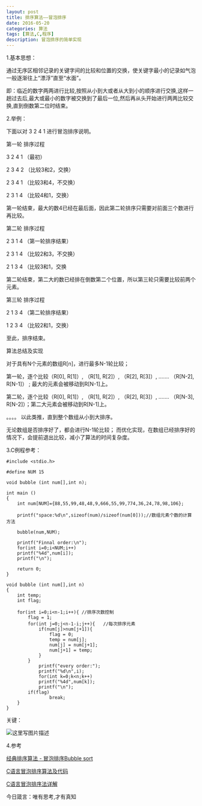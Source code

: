 ```yaml
---
layout: post
title: 排序算法——冒泡排序
date: 2016-05-20
categories: 算法
tags: [算法,C,程序]
description: 冒泡排序的简单实现
---
```



1.基本思想：

通过无序区相邻记录的关键字间的比较和位置的交换，使关键字最小的记录如气泡一般逐渐往上“漂浮”直至“水面”。

即：临近的数字两两进行比较,按照从小到大或者从大到小的顺序进行交换,这样一趟过去后,最大或最小的数字被交换到了最后一位,然后再从头开始进行两两比较交换,直到倒数第二位时结束。

2.举例：

下面以对 3  2  4  1 进行冒泡排序说明。

第一轮 排序过程

3  2  4  1    （最初）

2  3  4  2    （比较3和2，交换）

2  3  4  1    （比较3和4，不交换）

2  3  1  4    （比较4和1，交换）

第一轮结束，最大的数4已经在最后面，因此第二轮排序只需要对前面三个数进行再比较。

第二轮 排序过程

2  3  1  4 （第一轮排序结果）

2  3  1  4 （比较2和3，不交换）

2  1  3  4 （比较3和1，交换

第二轮结束，第二大的数已经排在倒数第二个位置，所以第三轮只需要比较前两个元素。

第三轮 排序过程

2  1  3  4  （第二轮排序结果）

1  2  3  4  （比较2和1，交换）

至此，排序结束。

算法总结及实现

对于具有N个元素的数组R[n]，进行最多N-1轮比较；

第一轮，逐个比较（R[0], R[1]）,  （R[1], R[2]）,  （R[2], R[3]）,  …….  （R[N-2], R[N-1]） ;  最大的元素会被移动到R[N-1]上。

第二轮，逐个比较（R[0], R[1]）,  （R[1], R[2]）,  （R[2], R[3]）,  …….  （R[N-3], R[N-2]）；第二大元素会被移动到R[N-1]上。

。。。。
以此类推，直到整个数组从小到大排序。

无论数组是否排序好了，都会进行N-1轮比较； 而优化实现，在数组已经排序好的情况下，会提前退出比较，减小了算法的时间复杂度。

3.C例程参考：

	#include <stdio.h>
	
	#define NUM 15
	
	void bubble (int num[],int n);
	
	int main ()
	{
		int num[NUM]={88,55,99,48,48,9,666,55,99,774,36,24,78,98,106};
	
		printf("space:%d\n",sizeof(num)/sizeof(num[0]));//数组元素个数的计算方法
	
		bubble(num,NUM);
		
		printf("Finnal order:\n");
		for(int i=0;i<NUM;i++)
		printf("%4d",num[i]);
		printf("\n");
		
		return 0;
	}
	
	void bubble (int num[],int n)
	{
		int temp;
		int flag;
		
		for(int i=0;i<n-1;i++){	//排序次数控制
			flag = 1;
			for(int j=0;j<n-1-i;j++){	//每次排序元素
				if(num[j]>num[j+1]){
					flag = 0;
					temp = num[j];
					num[j] = num[j+1];
					num[j+1] = temp;
				}
			}
				printf("every order:");
				printf("%d\n",i);
				for(int k=0;k<n;k++)
				printf("%4d",num[k]);
				printf("\n");
			if(flag)
					break;
		}
	}

关键：

![这里写图片描述](http://img.blog.csdn.net/20161208093849656?watermark/2/text/aHR0cDovL2Jsb2cuY3Nkbi5uZXQvd3d0MTg4MTE3MDc5NzE=/font/5a6L5L2T/fontsize/400/fill/I0JBQkFCMA==/dissolve/70/gravity/SouthEast)

4.参考

[经典排序算法 - 冒泡排序Bubble sort ](http://www.cnblogs.com/kkun/archive/2011/11/23/2260280.html)

[C语言冒泡排序算法及代码](http://c.biancheng.net/cpp/html/2443.html)

[C语言冒泡排序法详解](http://jingyan.baidu.com/article/6525d4b13f920bac7d2e9484.html)

今日箴言：唯有思考,才有真知
